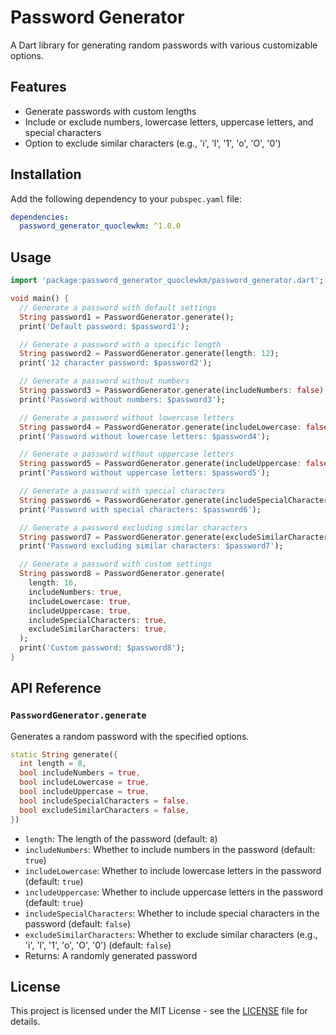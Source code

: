 # Password Generator

A Dart library for generating random passwords with various customizable options.

## Features

- Generate passwords with custom lengths
- Include or exclude numbers, lowercase letters, uppercase letters, and special characters
- Option to exclude similar characters (e.g., 'i', 'l', '1', 'o', 'O', '0')

## Installation

Add the following dependency to your `pubspec.yaml` file:

```yaml
dependencies:
  password_generator_quoclewkm: ^1.0.0
```

## Usage

```dart
import 'package:password_generator_quoclewkm/password_generator.dart';

void main() {
  // Generate a password with default settings
  String password1 = PasswordGenerator.generate();
  print('Default password: $password1');

  // Generate a password with a specific length
  String password2 = PasswordGenerator.generate(length: 12);
  print('12 character password: $password2');

  // Generate a password without numbers
  String password3 = PasswordGenerator.generate(includeNumbers: false);
  print('Password without numbers: $password3');

  // Generate a password without lowercase letters
  String password4 = PasswordGenerator.generate(includeLowercase: false);
  print('Password without lowercase letters: $password4');

  // Generate a password without uppercase letters
  String password5 = PasswordGenerator.generate(includeUppercase: false);
  print('Password without uppercase letters: $password5');

  // Generate a password with special characters
  String password6 = PasswordGenerator.generate(includeSpecialCharacters: true);
  print('Password with special characters: $password6');

  // Generate a password excluding similar characters
  String password7 = PasswordGenerator.generate(excludeSimilarCharacters: true);
  print('Password excluding similar characters: $password7');

  // Generate a password with custom settings
  String password8 = PasswordGenerator.generate(
    length: 16,
    includeNumbers: true,
    includeLowercase: true,
    includeUppercase: true,
    includeSpecialCharacters: true,
    excludeSimilarCharacters: true,
  );
  print('Custom password: $password8');
}
```

## API Reference

### `PasswordGenerator.generate`

Generates a random password with the specified options.

```dart
static String generate({
  int length = 8,
  bool includeNumbers = true,
  bool includeLowercase = true,
  bool includeUppercase = true,
  bool includeSpecialCharacters = false,
  bool excludeSimilarCharacters = false,
})
```

- `length`: The length of the password (default: `8`)
- `includeNumbers`: Whether to include numbers in the password (default: `true`)
- `includeLowercase`: Whether to include lowercase letters in the password (default: `true`)
- `includeUppercase`: Whether to include uppercase letters in the password (default: `true`)
- `includeSpecialCharacters`: Whether to include special characters in the password (default: `false`)
- `excludeSimilarCharacters`: Whether to exclude similar characters (e.g., 'i', 'l', '1', 'o', 'O', '0') (default: `false`)
- Returns: A randomly generated password

## License

This project is licensed under the MIT License - see the [LICENSE](LICENSE) file for details.